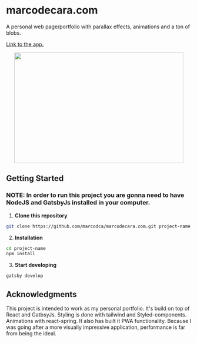 # marcodecara.com

A personal web page/portfolio with parallax effects, animations and a ton of blobs.

[Link to the app.](https://www.marcodecara.com/)

<p align="center">
<img width="460" height="300" src="https://i.ibb.co/NLmg1kB/screen-shot.png">
</p>

## Getting Started

### NOTE: In order to run this project you are gonna need to have NodeJS and GatsbyJs installed in your computer.

1. **Clone this repository**

```sh
git clone https://github.com/marcodca/marcodecara.com.git project-name
```

2. **Installation**

```sh
cd project-name
npm install
```

3. **Start developing**

```sh
gatsby develop
```

## Acknowledgments

This project is intended to work as my personal portfolio. It's build on top of React and GatbsyJs. Styling is done with tailwind and Styled-components. Animations with react-spring. It also has built it PWA functionality. 
Because I was going after a more visually impressive application, performance is far from being the ideal.
